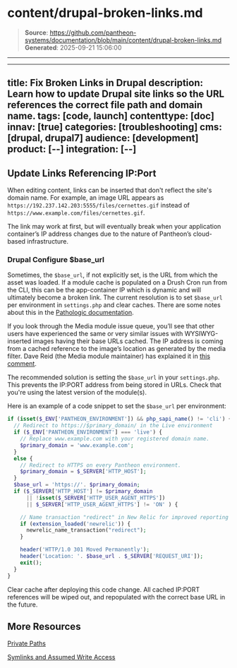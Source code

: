 # content/drupal-broken-links.md

> **Source**: https://github.com/pantheon-systems/documentation/blob/main/content/drupal-broken-links.md
> **Generated**: 2025-09-21 15:06:00

---

---
title: Fix Broken Links in Drupal
description: Learn how to update Drupal site links so the URL references the correct file path and domain name.
tags: [code, launch]
contenttype: [doc]
innav: [true]
categories: [troubleshooting]
cms: [drupal, drupal7]
audience: [development]
product: [--]
integration: [--]
---

## Update Links Referencing IP:Port

When editing content, links can be inserted that don't reflect the site's domain name. For example, an image URL appears as `https://192.237.142.203:5555/files/cernettes.gif` instead of `https://www.example.com/files/cernettes.gif`.

The link may work at first, but will eventually break when your application container’s IP address changes due to the nature of Pantheon’s cloud-based infrastructure.

### Drupal Configure $base_url
Sometimes, the `$base_url`, if not explicitly set, is the URL from which the asset was loaded. If a module cache is populated on a Drush Cron run from the CLI, this can be the app-container IP which is dynamic and will ultimately become a broken link. The current resolution is to set `$base_url` per environment in `settings.php` and clear caches. There are some notes about this in the [Pathologic documentation](https://www.drupal.org/node/257026).

If you look through the Media module issue queue, you’ll see that other users have experienced the same or very similar issues with WYSIWYG-inserted images having their base URLs cached. The IP address is coming from a cached reference to the image’s location as generated by the media filter. Dave Reid (the Media module maintainer) has explained it in [this comment](https://drupal.org/node/1660936#comment-6270618).

The recommended solution is setting the `$base_url` in your `settings.php`. This prevents the IP:PORT address from being stored in URLs. Check that you're using the latest version of the module(s).

Here is an example of a code snippet to set the `$base_url` per environment:

```php
if (isset($_ENV['PANTHEON_ENVIRONMENT']) && php_sapi_name() != 'cli') {
  // Redirect to https://$primary_domain/ in the Live environment
  if ($_ENV['PANTHEON_ENVIRONMENT'] === 'live') {
    // Replace www.example.com with your registered domain name.
    $primary_domain = 'www.example.com';
  }
  else {
    // Redirect to HTTPS on every Pantheon environment.
    $primary_domain = $_SERVER['HTTP_HOST'];
  }
  $base_url = 'https://'. $primary_domain;
  if ($_SERVER['HTTP_HOST'] != $primary_domain
      || !isset($_SERVER['HTTP_USER_AGENT_HTTPS'])
      || $_SERVER['HTTP_USER_AGENT_HTTPS'] != 'ON' ) {

    // Name transaction "redirect" in New Relic for improved reporting (optional).
    if (extension_loaded('newrelic')) {
      newrelic_name_transaction("redirect");
    }

    header('HTTP/1.0 301 Moved Permanently');
    header('Location: '. $base_url . $_SERVER['REQUEST_URI']);
    exit();
  }
}
```

Clear cache after deploying this code change. All cached IP:PORT references will be wiped out, and repopulated with the correct base URL in the future.


## More Resources

[Private Paths](/guides/secure-development/private-paths)

[Symlinks and Assumed Write Access](/symlinks-assumed-write-access)
